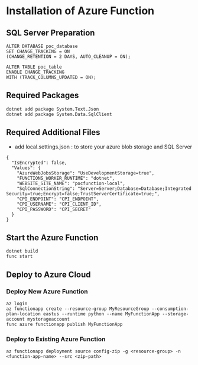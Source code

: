 # Installation of Azure Function


## SQL Server Preparation

```
ALTER DATABASE poc_database
SET CHANGE_TRACKING = ON  
(CHANGE_RETENTION = 2 DAYS, AUTO_CLEANUP = ON);

ALTER TABLE poc_table  
ENABLE CHANGE_TRACKING  
WITH (TRACK_COLUMNS_UPDATED = ON);
```


## Required Packages


```
dotnet add package System.Text.Json
dotnet add package System.Data.SqlClient
```

## Required Additional Files

- add local.settings.json : to store your azure blob storage and SQL Server

```
{
  "IsEncrypted": false,
  "Values": {
    "AzureWebJobsStorage": "UseDevelopmentStorage=true",
    "FUNCTIONS_WORKER_RUNTIME": "dotnet",
    "WEBSITE_SITE_NAME": "pocfunction-local",
    "SqlConnectionString": "Server=Server;Database=Database;Integrated Security=true;Encrypt=false;TrustServerCertificate=true;",
    "CPI_ENDPOINT": "CPI_ENDPOINT",
    "CPI_USERNAME": "CPI_CLIENT_ID",
    "CPI_PASSWORD": "CPI_SECRET"
  }
}

```


## Start the Azure Function

```
dotnet build
func start
```




## Deploy to Azure Cloud

### Deploy New Azure Function
```
az login
az functionapp create --resource-group MyResourceGroup --consumption-plan-location eastus --runtime python --name MyFunctionApp --storage-account mystorageaccount
func azure functionapp publish MyFunctionApp
```

### Deploy to Existing Azure Function

```
az functionapp deployment source config-zip -g <resource-group> -n <function-app-name> --src <zip-path>

```
